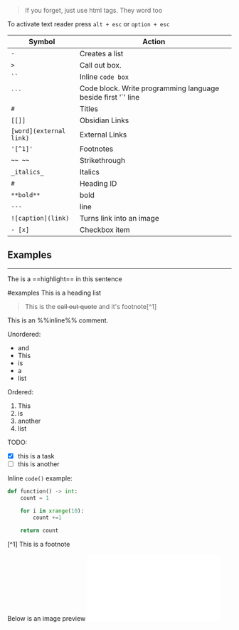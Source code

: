 > If you forget, just use html tags. They word too

To activate text reader press `alt + esc` or `option + esc`

| Symbol | Action             |
|--------|--------------------|
|  `-` | Creates a list     |
|  `>` | Call out box.      |
|  ` `` ` | Inline `code box`      |
|  ` ``` ` | Code block. Write programming language beside first '`' line|
|  `#` | Titles             |
|`[[]]`| Obsidian Links     |
|`[word](external link)`| External Links     |
| `'[^1]'`   | Footnotes         |
| `~~ ~~` | Strikethrough |
| `_italics_`| Italics|
| `#` | Heading ID|
| `**bold**` | bold |
| `---` | line |
| `![caption](link)` | Turns link into an image|
|`- [x]` | Checkbox item|

## Examples
---
The is a ==highlight== in this sentence

#examples This is a heading list

> This is the ~~call out quote~~ and it's footnote[^1]

This is an %%inline%% comment.

Unordered:
- and 
- This
- is 
- a
- list

Ordered:
1. This 
2. is 
3. another 
4. list

TODO:
- [x] this is a task 
- [ ] this is another

Inline `code()` example:

```python
def function() -> int:
	count = 1

	for i in xrange(10):
		count +=1 
		
	return count
```

[^1] This is a footnote

Below is an image preview
![this is an image preview of a page](Home.md)